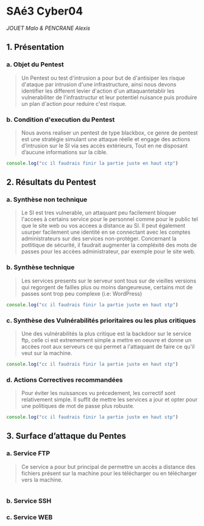 # SAé3 Cyber04
*JOUET Malo & PENCRANE Alexis*


## 1. Présentation

### a. Objet du Pentest

> Un Pentest ou test d'intrusion a pour but de d'antisiper les risque d'ataque par intrusion d'une infrastructure, ainsi nous devons identifier les different levier d'action d'un attaquantetablir les vulnerabiliter de l'infrastructur et leur potentiel nuisance puis produire un plan d'action pour reduire c'est risque.

### b. Condition d'execution du Pentest 
<!-- Décrire avec quoi et sur quoi le Pentest s’applique -->
> Nous avons realiser un pentest de type blackbox, ce genre de pentest est une stratégie simulant une attaque réelle et engage des actions d’intrusion sur le SI via ses accès extérieurs, Tout en ne disposant d’aucune informations sur la cible.
```javascript
console.log("cc il faudrais finir la partie juste en haut stp")
```

## 2. Résultats du Pentest 

### a. Synthèse non technique
<!-- Conclusions du Pentest sur les aspects utilisateurs, qualité de la politique de sécurité et/ou qualité de mise en œuvre -->

> Le SI est tres vulnerable, un attaquant peu facilement bloquer l'accees à certains service pour le personnel comme pour le public tel que le site web ou vos accees a distance au SI. Il peut également usurper facilement une identité en se connectant avec les comptes administrateurs sur des services non-protéger. Concernant la potlitique de sécurité, il faudrait augmenter la compléxité des mots de passes pour les accèes administrateur, par exemple pour le site web.

### b. Synthèse technique
<!--  Conclusions du Pentest sur la sécurisation des services/protocoles et/ou la
qualité sécuritaire de leurs configurations-->
> Les services presents sur le serveur sont tous sur de vieilles versions qui regorgent de failles plus ou moins dangeureuse, certains mot de passes sont trop peu complexe (i.e: WordPress)
```javascript
console.log("cc il faudrais finir la partie juste en haut stp")
```

### c. Synthèse des Vulnérabilités prioritaires ou les plus critiques
<!-- Mise en avant des vulnérabilités jugées particulièrement critiques et leurs
potentiels de nuisances. Chacune précise un niveau de criticité et une estimation
du niveau de complexité à résoudre/corrige -->
> Une des vulnérabilités la plus critique est la backdoor sur le service ftp, celle ci est extremement simple a mettre en oeuvre et donne un accèes root aux serveurs ce qui permet a l'attaquant de faire ce qu'il veut sur la machine.
```javascript
console.log("cc il faudrais finir la partie juste en haut stp")
```

### d. Actions Correctives recommandées
<!-- Préconisation de changement de politique et de configuration permettant la
suppression ou l’évitement des nuisances relevées dans le chapitre précédent -->
> Pour éviter les nuissances vu précedement, les correctif sont relativement simple. Il suffit de mettre les services a jour et opter pour une politiques de mot de passe plus robuste.
```javascript
console.log("cc il faudrais finir la partie juste en haut stp")
```

## 3. Surface d’attaque du Pentes

### a. Service FTP
<!-- Description du service, usage normal de ce service, liste ordonnée des vulnérabilités
par criticité décroissante, exploitation possible. Actions correctives. -->
> Ce service a pour but principal de permettre un accès a distance des fichiers présent sur la machine pour les télécharger ou en télécharger vers la machine.

```
```

### b. Service SSH
<!-- Même chose pour chaque service étudié dans le Pentest d’une cible -->

### c. Service WEB
<!-- Même chose² pour chaque service étudié dans le Pentest d’une cible -->

